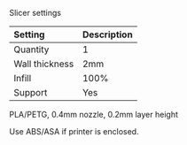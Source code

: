 Slicer settings

|Setting        |Description             |
|:--------------|:-----------------------|
|Quantity       |1                       |
|Wall thickness |2mm                     |
|Infill         |100%                    |
|Support        |Yes                     |


PLA/PETG, 0.4mm nozzle, 0.2mm layer height

Use ABS/ASA if printer is enclosed.